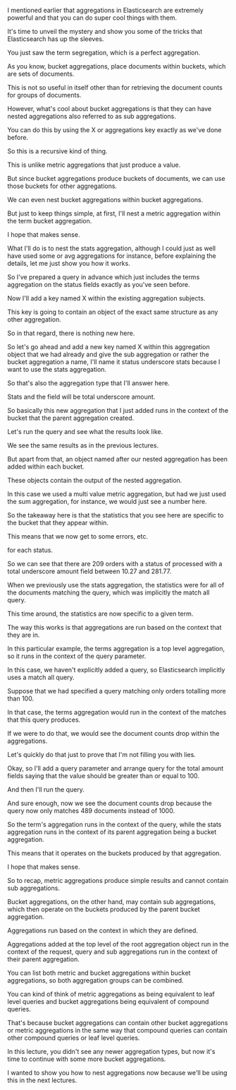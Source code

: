 I mentioned earlier that aggregations in Elasticsearch are extremely powerful and that you can do super cool things with them.

It's time to unveil the mystery and show you some of the tricks that Elasticsearch has up the sleeves.

You just saw the term segregation, which is a perfect aggregation.

As you know, bucket aggregations, place documents within buckets, which are sets of documents.

This is not so useful in itself other than for retrieving the document counts for groups of documents.

However, what's cool about bucket aggregations is that they can have nested aggregations also referred to as sub aggregations.

You can do this by using the X or aggregations key exactly as we've done before.

So this is a recursive kind of thing.

This is unlike metric aggregations that just produce a value.

But since bucket aggregations produce buckets of documents, we can use those buckets for other aggregations.

We can even nest bucket aggregations within bucket aggregations.

But just to keep things simple, at first, I'll nest a metric aggregation within the term bucket aggregation.

I hope that makes sense.

What I'll do is to nest the stats aggregation, although I could just as well have used some or avg aggregations for instance, before explaining the details, let me just show you how it works.

So I've prepared a query in advance which just includes the terms aggregation on the status fields exactly as you've seen before.

Now I'll add a key named X within the existing aggregation subjects.

This key is going to contain an object of the exact same structure as any other aggregation.

So in that regard, there is nothing new here.

So let's go ahead and add a new key named X within this aggregation object that we had already and give the sub aggregation or rather the bucket aggregation a name, I'll name it status underscore stats because I want to use the stats aggregation.

So that's also the aggregation type that I'll answer here.

Stats and the field will be total underscore amount.

So basically this new aggregation that I just added runs in the context of the bucket that the parent aggregation created.

Let's run the query and see what the results look like.

We see the same results as in the previous lectures.

But apart from that, an object named after our nested aggregation has been added within each bucket.

These objects contain the output of the nested aggregation.

In this case we used a multi value metric aggregation, but had we just used the sum aggregation, for instance, we would just see a number here.

So the takeaway here is that the statistics that you see here are specific to the bucket that they appear within.

This means that we now get to some errors, etc.

for each status.

So we can see that there are 209 orders with a status of processed with a total underscore amount field between 10.27 and 281.77.

When we previously use the stats aggregation, the statistics were for all of the documents matching the query, which was implicitly the match all query.

This time around, the statistics are now specific to a given term.

The way this works is that aggregations are run based on the context that they are in.

In this particular example, the terms aggregation is a top level aggregation, so it runs in the context of the query parameter.

In this case, we haven't explicitly added a query, so Elasticsearch implicitly uses a match all query.

Suppose that we had specified a query matching only orders totalling more than 100.

In that case, the terms aggregation would run in the context of the matches that this query produces.

If we were to do that, we would see the document counts drop within the aggregations.

Let's quickly do that just to prove that I'm not filling you with lies.

Okay, so I'll add a query parameter and arrange query for the total amount fields saying that the value should be greater than or equal to 100.

And then I'll run the query.

And sure enough, now we see the document counts drop because the query now only matches 489 documents instead of 1000.

So the term's aggregation runs in the context of the query, while the stats aggregation runs in the context of its parent aggregation being a bucket aggregation.

This means that it operates on the buckets produced by that aggregation.

I hope that makes sense.

So to recap, metric aggregations produce simple results and cannot contain sub aggregations.

Bucket aggregations, on the other hand, may contain sub aggregations, which then operate on the buckets produced by the parent bucket aggregation.

Aggregations run based on the context in which they are defined.

Aggregations added at the top level of the root aggregation object run in the context of the request, query and sub aggregations run in the context of their parent aggregation.

You can list both metric and bucket aggregations within bucket aggregations, so both aggregation groups can be combined.

You can kind of think of metric aggregations as being equivalent to leaf level queries and bucket aggregations being equivalent of compound queries.

That's because bucket aggregations can contain other bucket aggregations or metric aggregations in the same way that compound queries can contain other compound queries or leaf level queries.

In this lecture, you didn't see any newer aggregation types, but now it's time to continue with some more bucket aggregations.

I wanted to show you how to nest aggregations now because we'll be using this in the next lectures.


